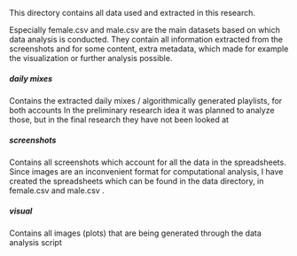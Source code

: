 This directory contains all data used and extracted in this research.

Especially female.csv and male.csv are the main datasets based on which data analysis is conducted. They contain all information extracted from the screenshots and for some content, extra metadata, which made for example the visualization or further analysis possible.

##### daily mixes
Contains the extracted daily mixes / algorithmically generated playlists, for both accounts
In the preliminary research idea it was planned to analyze those, but in the final research they have not been looked at

##### screenshots
Contains all screenshots which account for all the data in the spreadsheets. Since images are an inconvenient format for computational analysis, I have created the spreadsheets which can be found in the data directory, in female.csv and male.csv .

##### visual
Contains all images (plots) that are being generated through the data analysis script
